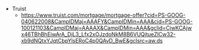 - Truist
  - https://www.truist.com/mortgage/mortgage-offer?cid=PS-GOOG-040622008&CampIDMaj=AAAFY&CampIDMin=AAA&cid=PS-GOOG-100121103&CampIDMaj=AAAAX&CampIDMin=AAA&gclid=CjwKCAjwx46TBhBhEiwArA_DjL3_Lfx2xOJzdoNkM8B6VUQjtueZlCw32-xb9dNQtxYJqtCbpYlsERoC4p0QAvD_BwE&gclsrc=aw.ds
